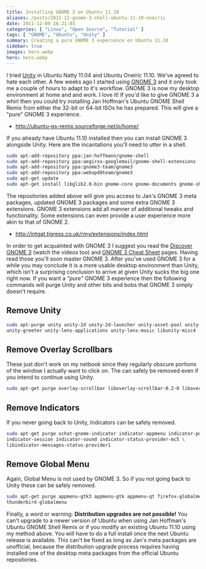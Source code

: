 ```yaml
---
title: Installing GNOME 3 on Ubuntu 11.10
aliases: /posts/2011-12-gnome-3-shell-ubuntu-11-10-oneiric
date: 2011-12-09 16:21:03
categories: [ "Linux", "Open Source", "Tutorial" ]
tags: [ "GNOME", "Ubuntu", "Unity" ]
summary: Creating a pure GNOME 3 experience on Ubuntu 11.10
sidebar: true
images: hero.webp
hero: hero.webp
---
```


I tried [Unity](http://unity.ubuntu.com/) in Ubuntu Natty 11.04 and Ubuntu
Oneiric 11.10. We've agreed to hate each other. A few weeks ago I started using
[GNOME 3](http://www.gnome.org/) and it only took me a couple of hours to
adapt to it's workflow. GNOME 3 is now my desktop environment at home and and
work. I love it! If you'd like to give GNOME 3 a whirl then you could try
installing Jan Hoffman's Ubuntu GNOME Shell Remix from either the 32-bit or
64-bit ISOs he has prepared. This will give a "pure" GNOME 3 experience.

  * <http://ubuntu-gs-remix.sourceforge.net/p/home/>

If you already have Ubuntu 11.10 installed then you can install GNOME 3 alongside
Unity. Here are the incantations you'll need to utter in a shell.

```bash
sudo apt-add-repository ppa:jan-hoffmann/gnome-shell
sudo apt-add-repository ppa:aegirxx-googlemail/gnome-shell-extensions
sudo apt-add-repository ppa:gnome3-team/gnome3
sudo apt-add-repository ppa:webupd8team/gnome3
sudo apt-get update
sudo apt-get install libglib2.0-bin gnome-core gnome-documents gnome-shell gnome-sushi gnome-tweak-tool gnomeshell-default-settings gtk3-engines-unico
```

The repositories added above will give you access to Jan's GNOME 3 meta
packages, updated GNOME 3 packages and some extra GNOME 3 extensions. GNOME 3
extensions add all manner of additional tweaks and functionality. Some
extensions can even provide a user experience more akin to that of GNOME 2.

  * <http://intgat.tigress.co.uk/rmy/extensions/index.html>

In order to get acquainted with GNOME 3 I suggest you read the
[Discover GNOME 3](http://www.gnome.org/gnome-3/) (watch the videos too) and
[GNOME 3 Cheat Sheet](http://live.gnome.org/GnomeShell/CheatSheet) pages. Having
read those you'll soon master GNOME 3. After you've used GNOME 3 for a while you
may conclude it is a more usable desktop environment than Unity, which isn't a
surprising conclusion to arrive at given Unity sucks the big one right now. If
you want a *"pure"* GNOME 3 experience then the following commands will purge
Unity and other bits and bobs that GNOME 3 simply doesn't require.

## Remove Unity

```bash
sudo apt-purge unity unity-2d unity-2d-launcher unity-asset-pool unity-common \
unity-greeter unity-lens-applications unity-lens-music libunity-misc4
```

## Remove Overlay Scrollbars

These just don't work on my netbook since they regularly obscure portions of
the window I actually want to click on. The can safely be removed even if you
intend to continue using Unity.

```bash
sudo apt-get purge overlay-scrollbar liboverlay-scrollbar-0.2-0 liboverlay-scrollbar3-0.2-0
```

## Remove Indicators

If you never going back to Unity, Indicators can be safely removed.

```bash
sudo apt-get purge xchat-gnome-indicator indicator-appmenu indicator-power \
indicator-session indicator-sound indicator-status-provider-mc5 \
libindicator-messages-status-provider1
```

## Remove Global Menu

Again, Global Menu is not used by GNOME 3. So if you not going back to Unity
these can be safely removed.

```bash
sudo apt-get purge appmenu-gtk3 appmenu-gtk appmenu-qt firefox-globalmenu \
thunderbird-globalmenu
```

Finally, a word or warning: **Distribution upgrades are not possible!** You
can't upgrade to a newer version of Ubuntu when using Jan Hoffman's Ubuntu
GNOME Shell Remix or if you modify an existing Ubuntu 11.10 using my method
above. You will have to do a full install once the next Ubuntu release is
available. This can't be fixed as long as Jan's meta packages are unofficial,
because the distribution upgrade process requires having installed one of the
desktop meta packages from the official Ubuntu repositories.
